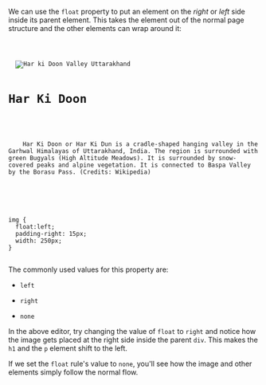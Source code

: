 We can use the `float` property to
put an element on the *right* or *left*
side inside its parent element. This takes the
element out of the normal page structure
and the other elements can
wrap around it:

<Editor lang="css">
<code>
<panel lang="html">
<div>
  <img src="har-ki-doon-valley-uttarakhand.jpg" alt="Har ki Doon Valley Uttarakhand"/>
  <h1>Har Ki Doon</h2>
  <p>
    Har Ki Doon or Har Ki Dun is a cradle-shaped hanging valley in the Garhwal Himalayas of Uttarakhand, India. The region is surrounded with green Bugyals (High Altitude Meadows). It is surrounded by snow-covered peaks and alpine vegetation. It is connected to Baspa Valley by the Borasu Pass. (Credits: Wikipedia)
  </p>
</div>
</panel>
<panel lang="css">
img {
  float:left;
  padding-right: 15px;
  width: 250px;
}
</panel>
</code>
</Editor>

The commonly used values for this property are:

- `left`

- `right`

- `none`

In the above editor, try changing
the value of `float` to `right`
and
notice how the image gets placed at
the right side inside the parent `div`.
This makes the `h1` and the `p` element
shift to the left.

If we set the `float` rule's value
to `none`, you'll
see how the image and
other elements simply follow the
normal flow.